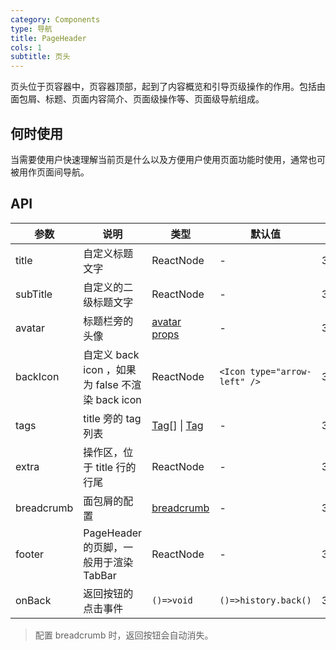 ```yaml
---
category: Components
type: 导航
title: PageHeader
cols: 1
subtitle: 页头
---
```


页头位于页容器中，页容器顶部，起到了内容概览和引导页级操作的作用。包括由面包屑、标题、页面内容简介、页面级操作等、页面级导航组成。

## 何时使用

当需要使用户快速理解当前页是什么以及方便用户使用页面功能时使用，通常也可被用作页面间导航。

## API

| 参数 | 说明 | 类型 | 默认值 | 版本 |
| --- | --- | --- | --- | --- |
| title | 自定义标题文字 | ReactNode | - | 3.14.0 |
| subTitle | 自定义的二级标题文字 | ReactNode | - | 3.14.0 |
| avatar | 标题栏旁的头像 | [avatar props](/components/avatar-cn/) | - | 3.22.0 |
| backIcon | 自定义 back icon ，如果为 false 不渲染 back icon | ReactNode | `<Icon type="arrow-left" />` | 3.14.0 |
| tags | title 旁的 tag 列表 | [Tag](https://ant.design/components/tag-cn/)[] \| [Tag](https://ant.design/components/tag-cn/) | - | 3.14.0 |
| extra | 操作区，位于 title 行的行尾 | ReactNode | - | 3.14.0 |
| breadcrumb | 面包屑的配置 | [breadcrumb](https://ant.design/components/breadcrumb-cn/) | - | 3.14.0 |
| footer | PageHeader 的页脚，一般用于渲染 TabBar | ReactNode | - | 3.14.0 |
| onBack | 返回按钮的点击事件 | `()=>void` | `()=>history.back()` | 3.14.0 |

> 配置 breadcrumb 时，返回按钮会自动消失。
